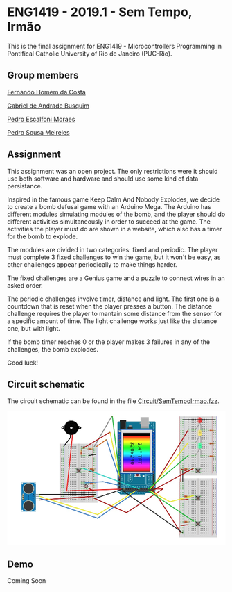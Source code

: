 # ENG1419 - 2019.1 - Sem Tempo, Irmão
This is the final assignment for ENG1419 - Microcontrollers Programming in Pontifical Catholic University of Rio de Janeiro (PUC-Rio).

## Group members
[Fernando Homem da Costa](https://github.com/nandohdc)

[Gabriel de Andrade Busquim](https://github.com/gbusquim)

[Pedro Escalfoni Moraes](https://github.com/pedroescalfonimoraes)

[Pedro Sousa Meireles](https://github.com/psmeireles)

## Assignment
This assignment was an open project. The only restrictions were it should use both software and hardware and should use some kind of data persistance.

Inspired in the famous game Keep Calm And Nobody Explodes, we decide to create a bomb defusal game with an Arduino Mega. The Arduino has different modules simulating modules of the bomb, and the player should do different activities simultaneously in order to succeed at the game. The activities the player must do are shown in a website, which also has a timer for the bomb to explode. 

The modules are divided in two categories: fixed and periodic. The player must complete 3 fixed challenges to win the game, but it won't be easy, as other challenges appear periodically to make things harder.

The fixed challenges are a Genius game and a puzzle to connect wires in an asked order. 

The periodic challenges involve timer, distance and light. The first one is a countdown that is reset when the player presses a button. The distance challenge requires the player to mantain some distance from the sensor for a specific amount of time. The light challenge works just like the distance one, but with light.

If the bomb timer reaches 0 or the player makes 3 failures in any of the challenges, the bomb explodes.

Good luck!

## Circuit schematic
The circuit schematic can be found in the file [Circuit/SemTempoIrmao.fzz](Circuit/SemTempoIrmao.fzz).

![](Circuit/SemTempoIrmao.jpg)

## Demo
Coming Soon
